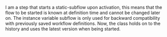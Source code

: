 I am a step that starts a static-subflow upon activation, this means that the flow to be started is known at definition time and cannot be changed later on. The instance variable subflow is only used for backward compatibility with previously saved workflow definitions. Now, the class holds on to the history and uses the latest version when being started.